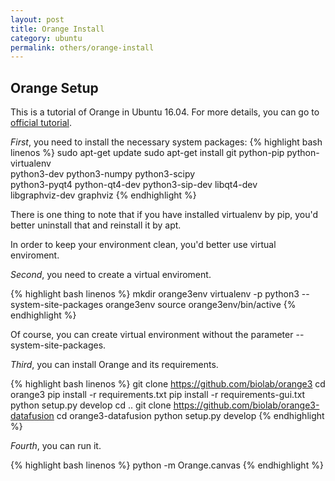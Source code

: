 ```yaml
---
layout: post
title: Orange Install
category: ubuntu
permalink: others/orange-install
---
```


## Orange Setup

This is a tutorial of Orange in Ubuntu 16.04. For more details, you can go to [official tutorial](http://biolab.github.io/datafusion-installation-guide/).

*First*, you need to install the necessary system packages:
{% highlight bash linenos %}
    sudo apt-get update
    sudo apt-get install git python-pip python-virtualenv \
        python3-dev python3-numpy python3-scipy \
        python3-pyqt4 python-qt4-dev python3-sip-dev libqt4-dev \
        libgraphviz-dev graphviz
{% endhighlight %}

There is one thing to note that if you have installed virtualenv by pip, you'd better uninstall that and reinstall it by apt.

In order to keep your environment clean, you'd better use virtual enviroment.

*Second*, you need to create a virtual enviroment.

{% highlight bash linenos %}
    mkdir orange3env
    virtualenv -p python3 --system-site-packages orange3env
    source orange3env/bin/active
{% endhighlight %}

Of course, you can create virtual environment without the parameter --system-site-packages.

*Third*, you can install Orange and its requirements.

{% highlight bash linenos %}
    git clone https://github.com/biolab/orange3
    cd orange3
    pip install -r requirements.txt
    pip install -r requirements-gui.txt
    python setup.py develop
    cd ..
    git clone https://github.com/biolab/orange3-datafusion
    cd orange3-datafusion
    python setup.py develop
{% endhighlight %}

*Fourth*, you can run it.

{% highlight bash linenos %}
    python -m Orange.canvas
{% endhighlight %}

